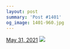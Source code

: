 ```yaml
---
layout: post
summary: 'Post #1401'
og_image: 1401-960.jpg
---
```


<p>
  <time>
    <a href="/1401">May 31, 2021</a>
  </time>
  <a href="/1401">
    <img src="{{ site.assets_url }}/1401-480.jpg" srcset="{{ site.assets_url }}/1401-240.jpg 240w, {{ site.assets_url }}/1401-480.jpg 480w, {{ site.assets_url }}/1401-720.jpg 720w, {{ site.assets_url }}/1401-960.jpg 960w" sizes="(min-width: 700px) 50vw, calc(100vw - 2rem)" />
  </a>
</p>
